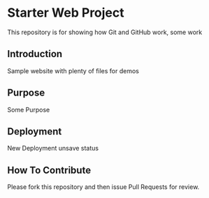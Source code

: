 # Starter Web Project

This repository is for showing how Git and GitHub work, some work

## Introduction

Sample website with plenty of files for demos

## Purpose

Some Purpose

## Deployment

New Deployment unsave status

## How To Contribute

Please fork this repository and then issue Pull Requests for review.
